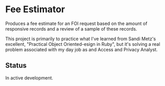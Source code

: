 Fee Estimator
=============

Produces a fee estimate for an FOI request based on the amount of responsive records and a review of a sample of these records.

This project is primarily to practice what I've learned from Sandi Metz's excellent, "Practical Object Oriented-esign in Ruby", but it's solving a real problem associated with my day job as and Access and Privacy Analyst.

Status
------

In active development.


